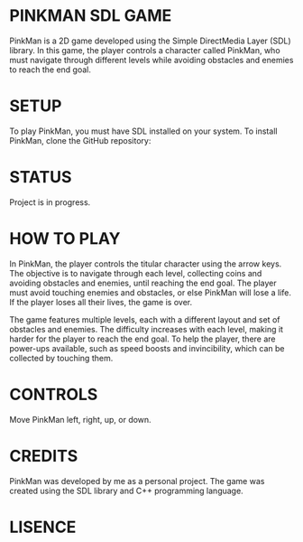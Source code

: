 # PINKMAN SDL GAME
PinkMan is a 2D game developed using the Simple DirectMedia Layer (SDL) library. In this game, the player controls a character called PinkMan, who must navigate through different levels while avoiding obstacles and enemies to reach the end goal.

# SETUP
To play PinkMan, you must have SDL installed on your system.
To install PinkMan, clone the GitHub repository:

# STATUS
Project is in progress.

# HOW TO PLAY

In PinkMan, the player controls the titular character using the arrow keys. The objective is to navigate through each level, collecting coins and avoiding obstacles and enemies, until reaching the end goal. The player must avoid touching enemies and obstacles, or else PinkMan will lose a life. If the player loses all their lives, the game is over.

The game features multiple levels, each with a different layout and set of obstacles and enemies. The difficulty increases with each level, making it harder for the player to reach the end goal. To help the player, there are power-ups available, such as speed boosts and invincibility, which can be collected by touching them.

# CONTROLS
Move PinkMan left, right, up, or down.


# CREDITS
PinkMan was developed by me as a personal project. The game was created using the SDL library and C++ programming language.

# LISENCE

